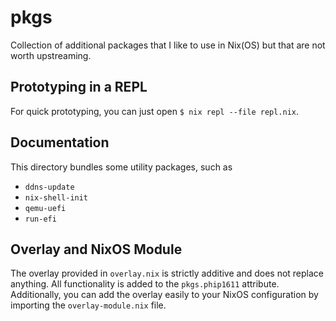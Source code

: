 # pkgs

Collection of additional packages that I like to use in Nix(OS) but that are not
worth upstreaming.

## Prototyping in a REPL

For quick prototyping, you can just open `$ nix repl --file repl.nix`.

## Documentation

This directory bundles some utility packages, such as

- `ddns-update`
- `nix-shell-init`
- `qemu-uefi`
- `run-efi`

## Overlay and NixOS Module

The overlay provided in `overlay.nix` is strictly additive and does not replace
anything. All functionality is added to the `pkgs.phip1611` attribute.
Additionally, you can add the overlay easily to your NixOS configuration by
importing the `overlay-module.nix` file.
